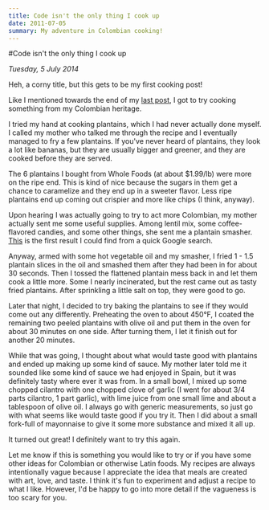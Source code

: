 ```yaml
---
title: Code isn't the only thing I cook up
date: 2011-07-05
summary: My adventure in Colombian cooking!
---
```


#Code isn't the only thing I cook up

*Tuesday, 5 July 2014*

Heh, a corny title, but this gets to be my first cooking post!

Like I mentioned towards the end of my [last post](/side-projects-a-blessing-and-a-distraction), I got to try cooking something from my Colombian heritage.

I tried my hand at cooking plantains, which I had never actually done myself. I called my mother who talked me through the recipe and I eventually managed to fry a few plantains. If you've never heard of plantains, they look a lot like bananas, but they are usually bigger and greener, and they are cooked before they are served.

The 6 plantains I bought from Whole Foods (at about $1.99/lb) were more on the ripe end. This is kind of nice because the sugars in them get a chance to caramelize and they end up in a sweeter flavor. Less ripe plantains end up coming out crispier and more like chips (I think, anyway).

Upon hearing I was actually going to try to act more Colombian, my mother actually sent me some useful supplies. Among lentil mix, some coffee-flavored candies, and some other things, she sent me a plantain smasher. [This](http://www.homevillage.us/grplsmtoplst.html) is the first result I could find from a quick Google search.

Anyway, armed with some hot vegetable oil and my smasher, I fried 1 - 1.5 plantain slices in the oil and smashed them after they had been in for about 30 seconds. Then I tossed the flattened plantain mess back in and let them cook a little more. Some I nearly incinerated, but the rest came out as tasty fried plantains. After sprinkling a little salt on top, they were good to go.

Later that night, I decided to try baking the plantains to see if they would come out any differently. Preheating the oven to about 450°F, I coated the remaining two peeled plantains with olive oil and put them in the oven for about 30 minutes on one side. After turning them, I let it finish out for another 20 minutes.

While that was going, I thought about what would taste good with plantains and ended up making up some kind of sauce. My mother later told me it sounded like some kind of sauce we had enjoyed in Spain, but it was definitely tasty where ever it was from. In a small bowl, I mixed up some chopped cilantro with one chopped clove of garlic (I went for about 3/4 parts cilantro, 1 part garlic), with lime juice from one small lime and about a tablespoon of olive oil. I always go with generic measurements, so just go with what seems like would taste good if you try it. Then I did about a small fork-full of mayonnaise to give it some more substance and mixed it all up.

It turned out great! I definitely want to try this again.

Let me know if this is something you would like to try or if you have some other ideas for Colombian or otherwise Latin foods. My recipes are always intentionally vague because I appreciate the idea that meals are created with art, love, and taste. I think it's fun to experiment and adjust a recipe to what I like. However, I'd be happy to go into more detail if the vagueness is too scary for you.

